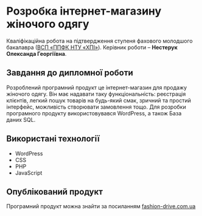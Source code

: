 # Розробка інтернет-магазину жіночого одягу

Кваліфікаційна робота на підтвердження ступеня фахового молодшого
бакалавра ([ВСП «ППФК НТУ «ХПІ»](http://polytechnic.poltava.ua)). Керівник
роботи – **Нестерук Олександа Георгіївна**.

## Завдання до дипломної роботи
Розроблений програмний продукт це інтернет-магазин для продажу жіночого одягу. Він має надавати таку функціональність: реєстрація клієнтів, легкий пошук товарів на будь-який смак, зричний та простий інтерфейс, можливість створювати замовлення тощо.
Для розробки програмного продукту використовувався WordPress, а також База даних SQL.


## Використані технології
* WordPress
* CSS
* PHP
* JavaScript

  
## Опублікований продукт
Програмний продукт можна знайти за посиланням [fashion-drive.com.ua](https://fashion-drive.com.ua/)
